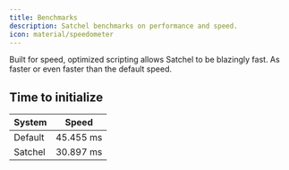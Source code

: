```yaml
---
title: Benchmarks
description: Satchel benchmarks on performance and speed.
icon: material/speedometer
---
```


Built for speed, optimized scripting allows Satchel to be blazingly fast. As faster or even faster than the default speed.

## Time to initialize

| System | Speed |
| --- | --- |
| Default | 45.455 ms |
| Satchel | 30.897 ms |
